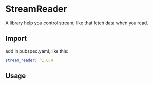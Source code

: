 # StreamReader

A library help you control stream, like that fetch data when you read.

## Import

add in pubspec.yaml, like this:

```yaml
stream_reader: ^1.0.4
```

## Usage

